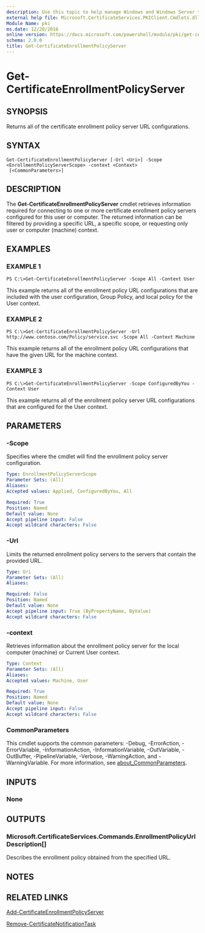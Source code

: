```yaml
---
description: Use this topic to help manage Windows and Windows Server technologies with Windows PowerShell.
external help file: Microsoft.CertificateServices.PKIClient.Cmdlets.dll-Help.xml
Module Name: pki
ms.date: 12/20/2016
online version: https://docs.microsoft.com/powershell/module/pki/get-certificateenrollmentpolicyserver?view=windowsserver2022-ps&wt.mc_id=ps-gethelp
schema: 2.0.0
title: Get-CertificateEnrollmentPolicyServer
---
```


# Get-CertificateEnrollmentPolicyServer

## SYNOPSIS
Returns all of the certificate enrollment policy server URL configurations.

## SYNTAX

```
Get-CertificateEnrollmentPolicyServer [-Url <Uri>] -Scope <EnrollmentPolicyServerScope> -context <Context>
 [<CommonParameters>]
```

## DESCRIPTION
The **Get-CertificateEnrollmentPolicyServer** cmdlet retrieves information required for connecting to one or more certificate enrollment policy servers configured for this user or computer.
The returned information can be filtered by providing a specific URL, a specific scope, or requesting only user or computer (machine) context.

## EXAMPLES

### EXAMPLE 1
```
PS C:\>Get-CertificateEnrollmentPolicyServer -Scope All -Context User
```

This example returns all of the enrollment policy URL configurations that are included with the user configuration, Group Policy, and local policy for the User context.

### EXAMPLE 2
```
PS C:\>Get-CertificateEnrollmentPolicyServer -Url http://www.contoso.com/Policy/service.svc -Scope All -Context Machine
```

This example returns all of the enrollment policy URL configurations that have the given URL for the machine context.

### EXAMPLE 3
```
PS C:\>Get-CertificateEnrollmentPolicyServer -Scope ConfiguredByYou -Context User
```

This example returns all of the enrollment policy server URL configurations that are configured for the User context.

## PARAMETERS

### -Scope
Specifies where the cmdlet will find the enrollment policy server configuration.

```yaml
Type: EnrollmentPolicyServerScope
Parameter Sets: (All)
Aliases: 
Accepted values: Applied, ConfiguredByYou, All

Required: True
Position: Named
Default value: None
Accept pipeline input: False
Accept wildcard characters: False
```

### -Url
Limits the returned enrollment policy servers to the servers that contain the provided URL.

```yaml
Type: Uri
Parameter Sets: (All)
Aliases: 

Required: False
Position: Named
Default value: None
Accept pipeline input: True (ByPropertyName, ByValue)
Accept wildcard characters: False
```

### -context
Retrieves information about the enrollment policy server for the local computer (machine) or Current User context.

```yaml
Type: Context
Parameter Sets: (All)
Aliases: 
Accepted values: Machine, User

Required: True
Position: Named
Default value: None
Accept pipeline input: False
Accept wildcard characters: False
```

### CommonParameters
This cmdlet supports the common parameters: -Debug, -ErrorAction, -ErrorVariable, -InformationAction, -InformationVariable, -OutVariable, -OutBuffer, -PipelineVariable, -Verbose, -WarningAction, and -WarningVariable. For more information, see [about_CommonParameters](https://go.microsoft.com/fwlink/?LinkID=113216).

## INPUTS

### None

## OUTPUTS

### Microsoft.CertificateServices.Commands.EnrollmentPolicyUrlDescription[]
Describes the enrollment policy obtained from the specified URL.

## NOTES

## RELATED LINKS

[Add-CertificateEnrollmentPolicyServer](./Add-CertificateEnrollmentPolicyServer.md)

[Remove-CertificateNotificationTask](./Remove-CertificateNotificationTask.md)

